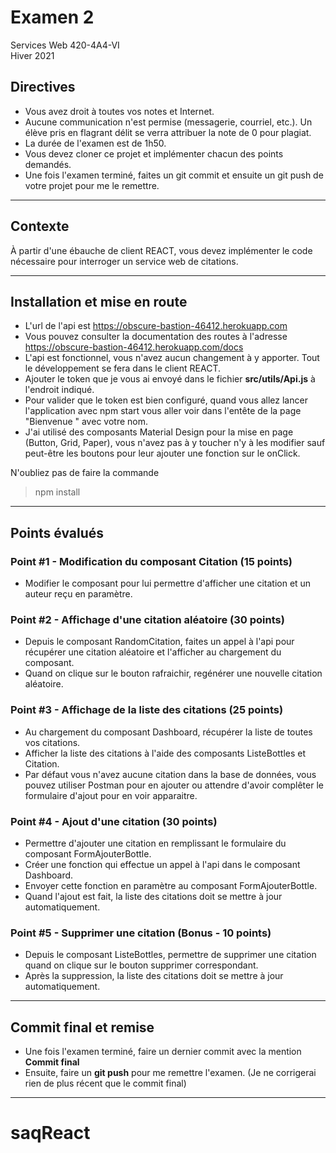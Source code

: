 # Examen 2
Services Web 420-4A4-VI  
Hiver 2021

## Directives
- Vous avez droit à toutes vos notes et Internet.
- Aucune communication n'est permise (messagerie, courriel, etc.). Un élève pris en flagrant délit se verra attribuer la note de 0 pour plagiat. 
- La durée de l'examen est de 1h50.
- Vous devez cloner ce projet et implémenter chacun des points demandés.
- Une fois l'examen terminé, faites un git commit et ensuite un git push de votre projet pour me le remettre.

-----------------------

## Contexte
À partir d'une ébauche de client REACT, vous devez implémenter le code nécessaire pour interroger un service web de citations.

-----------------------
## Installation et mise en route
- L'url de l'api est https://obscure-bastion-46412.herokuapp.com
- Vous pouvez consulter la documentation des routes à l'adresse https://obscure-bastion-46412.herokuapp.com/docs
- L'api est fonctionnel, vous n'avez aucun changement à y apporter. Tout le développement se fera dans le client REACT.
- Ajouter le token que je vous ai envoyé dans le fichier **src/utils/Api.js** à l'endroit indiqué.
- Pour valider que le token est bien configuré, quand vous allez lancer l'application avec npm start vous aller voir dans l'entête de la page "Bienvenue " avec votre nom.
- J'ai utilisé des composants Material Design pour la mise en page (Button, Grid, Paper), vous n'avez pas à y toucher n'y à les modifier sauf peut-être les boutons pour leur ajouter une fonction sur le onClick.

N'oubliez pas de faire la commande 
>npm install
----------------------------

## Points évalués  

### Point #1 - Modification du composant Citation (15 points)

- Modifier le composant pour lui permettre d'afficher une citation et un auteur reçu en paramètre.

### Point #2 - Affichage d'une citation aléatoire (30 points)

- Depuis le composant RandomCitation, faites un appel à l'api pour récupérer une citation aléatoire et l'afficher au chargement du composant.
- Quand on clique sur le bouton rafraichir, regénérer une nouvelle citation aléatoire.

### Point #3 - Affichage de la liste des citations (25 points)

- Au chargement du composant Dashboard, récupérer la liste de toutes vos citations.
- Afficher la liste des citations à l'aide des composants ListeBottles et Citation.
- Par défaut vous n'avez aucune citation dans la base de données, vous pouvez utiliser Postman pour en ajouter ou attendre d'avoir complêter le formulaire d'ajout pour en voir apparaitre.

### Point #4 - Ajout d'une citation (30 points)

- Permettre d'ajouter une citation en remplissant le formulaire du composant FormAjouterBottle. 
- Créer une fonction qui effectue un appel à l'api dans le composant Dashboard.
- Envoyer cette fonction en paramètre au composant FormAjouterBottle.
- Quand l'ajout est fait, la liste des citations doit se mettre à jour automatiquement.

### Point #5 - Supprimer une citation (Bonus - 10 points)

- Depuis le composant ListeBottles, permettre de supprimer une citation quand on clique sur le bouton supprimer correspondant.
- Après la suppression, la liste des citations doit se mettre à jour automatiquement.

----------------------------

## Commit final et remise
- Une fois l'examen terminé, faire un dernier commit avec la mention **Commit final**
- Ensuite, faire un **git push** pour me remettre l'examen. (Je ne corrigerai rien de plus récent que le commit final)

----------------------------
 

# saqReact
